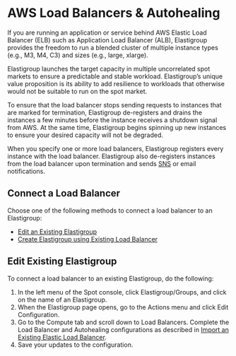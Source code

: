 # AWS Load Balancers & Autohealing

If you are running an application or service behind AWS Elastic Load Balancer (ELB) such as Application Load Balancer (ALB), Elastigroup provides the freedom to run a blended cluster of multiple instance types (e.g., M3, M4, C3) and sizes (e.g., large, xlarge).

Elastigroup launches the target capacity in multiple uncorrelated spot markets to ensure a predictable and stable workload. Elastigroup’s unique value proposition is its ability to add resilience to workloads that otherwise would not be suitable to run on the spot market.

To ensure that the load balancer stops sending requests to instances that are marked for termination, Elastigroup de-registers and drains the instances a few minutes before the instance receives a shutdown signal from AWS. At the same time, Elastigroup begins spinning up new instances to ensure your desired capacity will not be degraded.

When you specify one or more load balancers, Elastigroup registers every instance with the load balancer. Elastigroup also de-registers instances from the load balancer upon termination and sends [SNS](https://aws.amazon.com/sns/?whats-new-cards.sort-by=item.additionalFields.postDateTime&whats-new-cards.sort-order=desc) or email notifications.

## Connect a Load Balancer

Choose one of the following methods to connect a load balancer to an Elastigroup:

- [Edit an Existing Elastigroup](elastigroup/tools-integrations/aws-load-balancers-elb-alb?id=edit-existing-elastigroup)
- [Create Elastigroup using Existing Load Balancer](elastigroup/tutorials/elastigroup-tasks/join-an-existing-elb)

## Edit Existing Elastigroup

To connect a load balancer to an existing Elastigroup, do the following:

1. In the left menu of the Spot console, click Elastigroup/Groups, and click on the name of an Elastigroup.
2. When the Elastigroup page opens, go to the Actions menu and click Edit Configuration.
3. Go to the Compute tab and scroll down to Load Balancers. Complete the Load Balancer and Autohealing configurations as described in [Import an Existing Elastic Load Balancer](elastigroup/tutorials/elastigroup-tasks/join-an-existing-elb).
4. Save your updates to the configuration.
